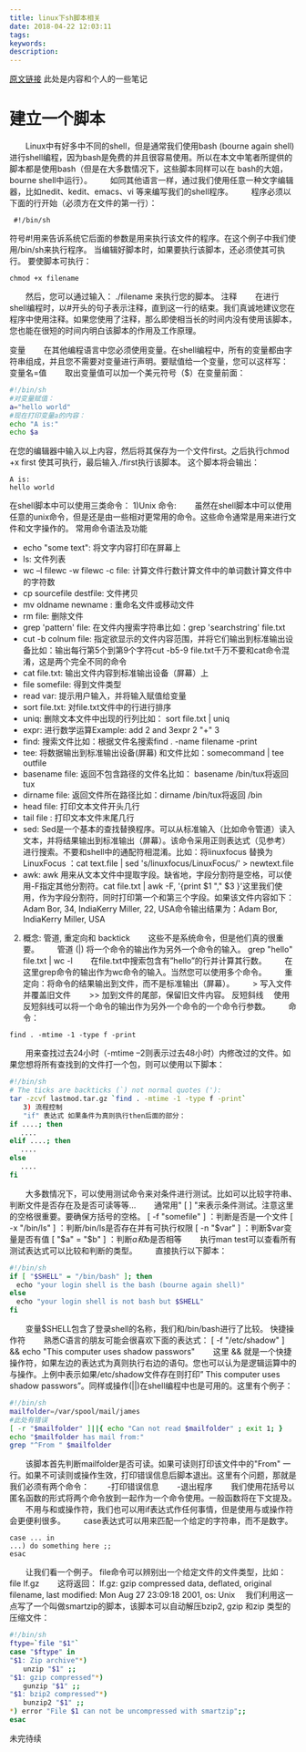 ```yaml
---
title: linux下sh脚本相关
date: 2018-04-22 12:03:11
tags:
keywords:
description:
---
```

[原文链接](http://www.jb51.net/article/28514.htm)
此处是内容和个人的一些笔记
# 建立一个脚本 
　　Linux中有好多中不同的shell，但是通常我们使用bash (bourne again shell) 进行shell编程，因为bash是免费的并且很容易使用。所以在本文中笔者所提供的脚本都是使用bash（但是在大多数情况下，这些脚本同样可以在 bash的大姐，bourne shell中运行）。 
　　如同其他语言一样，通过我们使用任意一种文字编辑器，比如nedit、kedit、emacs、vi 等来编写我们的shell程序。 
　　程序必须以下面的行开始（必须方在文件的第一行）： 

``` shell
 #!/bin/sh
```
符号#!用来告诉系统它后面的参数是用来执行该文件的程序。在这个例子中我们使用/bin/sh来执行程序。 
当编辑好脚本时，如果要执行该脚本，还必须使其可执行。 要使脚本可执行： 

``` nginx
chmod +x filename
```
　　然后，您可以通过输入： ./filename 来执行您的脚本。 
注释 
　　在进行shell编程时，以#开头的句子表示注释，直到这一行的结束。我们真诚地建议您在程序中使用注释。如果您使用了注释，那么即使相当长的时间内没有使用该脚本，您也能在很短的时间内明白该脚本的作用及工作原理。 
<!-- more -->
变量 
　　在其他编程语言中您必须使用变量。在shell编程中，所有的变量都由字符串组成，并且您不需要对变量进行声明。要赋值给一个变量，您可以这样写： 
变量名=值 
　　取出变量值可以加一个美元符号（$）在变量前面： 
``` bash
#!/bin/sh 
#对变量赋值： 
a="hello world" 
#现在打印变量a的内容： 
echo "A is:" 
echo $a 
```
在您的编辑器中输入以上内容，然后将其保存为一个文件first。之后执行chmod +x first 
使其可执行，最后输入./first执行该脚本。 
这个脚本将会输出： 

``` vbscript
A is: 
hello world 
```
在shell脚本中可以使用三类命令： 
1)Unix 命令: 
　　虽然在shell脚本中可以使用任意的unix命令，但是还是由一些相对更常用的命令。这些命令通常是用来进行文件和文字操作的。 
常用命令语法及功能 
* echo "some text": 将文字内容打印在屏幕上 
* ls: 文件列表 
* wc –l filewc -w filewc -c file: 计算文件行数计算文件中的单词数计算文件中的字符数 
* cp sourcefile destfile: 文件拷贝 
* mv oldname newname : 重命名文件或移动文件 
* rm file: 删除文件 
* grep 'pattern' file: 在文件内搜索字符串比如：grep 'searchstring' file.txt 
* cut -b colnum file: 指定欲显示的文件内容范围，并将它们输出到标准输出设备比如：输出每行第5个到第9个字符cut -b5-9 file.txt千万不要和cat命令混淆，这是两个完全不同的命令 
* cat file.txt: 输出文件内容到标准输出设备（屏幕）上 
* file somefile: 得到文件类型 
* read var: 提示用户输入，并将输入赋值给变量 
* sort file.txt: 对file.txt文件中的行进行排序 
* uniq: 删除文本文件中出现的行列比如： sort file.txt | uniq 
* expr: 进行数学运算Example: add 2 and 3expr 2 "+" 3 
* find: 搜索文件比如：根据文件名搜索find . -name filename -print 
* tee: 将数据输出到标准输出设备(屏幕) 和文件比如：somecommand | tee outfile 
* basename file: 返回不包含路径的文件名比如： basename /bin/tux将返回 tux 
* dirname file: 返回文件所在路径比如：dirname /bin/tux将返回 /bin 
* head file: 打印文本文件开头几行 
* tail file : 打印文本文件末尾几行 
* sed: Sed是一个基本的查找替换程序。可以从标准输入（比如命令管道）读入文本，并将结果输出到标准输出（屏幕）。该命令采用正则表达式（见参考）进行搜索。不要和shell中的通配符相混淆。比如：将linuxfocus 替换为 LinuxFocus ：cat text.file | sed 's/linuxfocus/LinuxFocus/' > newtext.file 
* awk: awk 用来从文本文件中提取字段。缺省地，字段分割符是空格，可以使用-F指定其他分割符。cat file.txt | awk -F, '{print $1 "," $3 }'这里我们使用，作为字段分割符，同时打印第一个和第三个字段。如果该文件内容如下： Adam Bor, 34, IndiaKerry Miller, 22, USA命令输出结果为：Adam Bor, IndiaKerry Miller, USA 
2) 概念: 管道, 重定向和 backtick 
　　这些不是系统命令，但是他们真的很重要。 
　　管道 (|) 将一个命令的输出作为另外一个命令的输入。 
grep "hello" file.txt | wc -l 
　　在file.txt中搜索包含有”hello”的行并计算其行数。 
　　在这里grep命令的输出作为wc命令的输入。当然您可以使用多个命令。 
　　重定向：将命令的结果输出到文件，而不是标准输出（屏幕）。 
　　> 写入文件并覆盖旧文件 
　　>> 加到文件的尾部，保留旧文件内容。 
反短斜线 
　使用反短斜线可以将一个命令的输出作为另外一个命令的一个命令行参数。 
　　命令： 

``` vim
find . -mtime -1 -type f -print 
```

　　用来查找过去24小时（-mtime –2则表示过去48小时）内修改过的文件。如果您想将所有查找到的文件打一个包，则可以使用以下脚本： 
``` bash
#!/bin/sh 
# The ticks are backticks (`) not normal quotes ('): 
tar -zcvf lastmod.tar.gz `find . -mtime -1 -type f -print` 
　　3) 流程控制 
　　"if" 表达式 如果条件为真则执行then后面的部分： 
if ....; then 
　 .... 
elif ....; then 
　 .... 
else 
　 .... 
fi 
```
　　大多数情况下，可以使用测试命令来对条件进行测试。比如可以比较字符串、判断文件是否存在及是否可读等等… 
　　通常用" [ ] "来表示条件测试。注意这里的空格很重要。要确保方括号的空格。 
[ -f "somefile" ] ：判断是否是一个文件 
[ -x "/bin/ls" ] ：判断/bin/ls是否存在并有可执行权限 
[ -n "$var" ] ：判断$var变量是否有值 
[ "$a" = "$b" ] ：判断$a和$b是否相等 
　　执行man test可以查看所有测试表达式可以比较和判断的类型。 
　　直接执行以下脚本： 

``` bash
#!/bin/sh 
if [ "$SHELL" = "/bin/bash" ]; then 
　echo "your login shell is the bash (bourne again shell)" 
else 
　echo "your login shell is not bash but $SHELL" 
fi 
```

　　变量$SHELL包含了登录shell的名称，我们和/bin/bash进行了比较。 
快捷操作符 
　　熟悉C语言的朋友可能会很喜欢下面的表达式： 
[ -f "/etc/shadow" ] && echo "This computer uses shadow passwors" 
　　这里 && 就是一个快捷操作符，如果左边的表达式为真则执行右边的语句。您也可以认为是逻辑运算中的与操作。上例中表示如果/etc/shadow文件存在则打印” This computer uses shadow passwors”。同样或操作(||)在shell编程中也是可用的。这里有个例子： 

``` bash
#!/bin/sh 
mailfolder=/var/spool/mail/james
#此处有错误
[ -r "$mailfolder" ]||{ echo "Can not read $mailfolder" ; exit 1; } 
echo "$mailfolder has mail from:" 
grep "^From " $mailfolder 
```

　　该脚本首先判断mailfolder是否可读。如果可读则打印该文件中的"From" 一行。如果不可读则或操作生效，打印错误信息后脚本退出。这里有个问题，那就是我们必须有两个命令： 
　　-打印错误信息 
　　-退出程序 
　　我们使用花括号以匿名函数的形式将两个命令放到一起作为一个命令使用。一般函数将在下文提及。 
　　不用与和或操作符，我们也可以用if表达式作任何事情，但是使用与或操作符会更便利很多。 
　　case表达式可以用来匹配一个给定的字符串，而不是数字。 

``` lasso
case ... in 
...) do something here ;; 
esac 
```

　　让我们看一个例子。 file命令可以辨别出一个给定文件的文件类型，比如： 
file lf.gz 
　　这将返回： 
lf.gz: gzip compressed data, deflated, original filename, 
last modified: Mon Aug 27 23:09:18 2001, os: Unix 
　我们利用这一点写了一个叫做smartzip的脚本，该脚本可以自动解压bzip2, gzip 和zip 类型的压缩文件： 
``` bash
#!/bin/sh 
ftype=`file "$1"` 
case "$ftype" in 
"$1: Zip archive"*) 
　　unzip "$1" ;; 
"$1: gzip compressed"*) 
　　gunzip "$1" ;; 
"$1: bzip2 compressed"*) 
　　bunzip2 "$1" ;; 
*) error "File $1 can not be uncompressed with smartzip";; 
esac 
```
未完待续